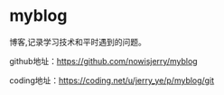 # myblog

博客,记录学习技术和平时遇到的问题。


github地址：https://github.com/nowisjerry/myblog

coding地址：https://coding.net/u/jerry_ye/p/myblog/git